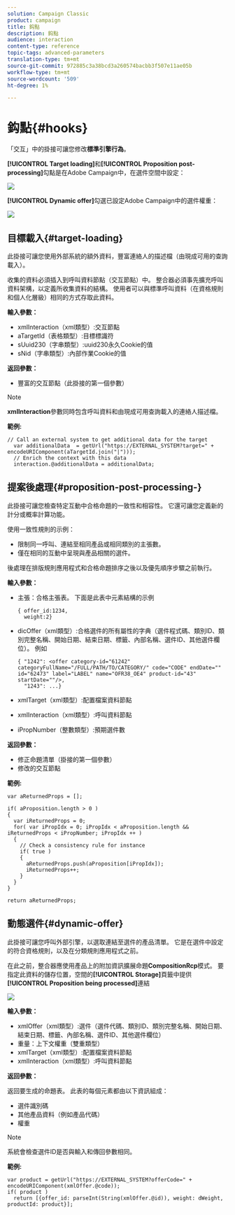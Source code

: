 ```yaml
---
solution: Campaign Classic
product: campaign
title: 鈎點
description: 鈎點
audience: interaction
content-type: reference
topic-tags: advanced-parameters
translation-type: tm+mt
source-git-commit: 972885c3a38bcd3a260574bacbb3f507e11ae05b
workflow-type: tm+mt
source-wordcount: '509'
ht-degree: 1%

---
```



# 鈎點{#hooks}

「交互」中的掛接可讓您修改&#x200B;**標準引擎行為**。

**[!UICONTROL Target loading]**&#x200B;和&#x200B;**[!UICONTROL Proposition post-processing]**&#x200B;勾點是在Adobe Campaign中，在選件空間中設定：

![](assets/interaction_hooks_1.png)

**[!UICONTROL Dynamic offer]**&#x200B;勾選已設定Adobe Campaign中的選件權重：

![](assets/interaction_hooks_2.png)

## 目標載入{#target-loading}

此掛接可讓您使用外部系統的額外資料，豐富連絡人的描述檔（由現成可用的查詢載入）。

收集的資料必須插入到呼叫資料節點（交互節點）中。 整合器必須事先擴充呼叫資料架構，以定義所收集資料的結構。 使用者可以與標準呼叫資料（在資格規則和個人化層級）相同的方式存取此資料。

**輸入參數：**

* xmlInteraction（xml類型）:交互節點
* aTargetId（表格類型）:目標標識符
* sUuid230（字串類型）:uuid230永久Cookie的值
* sNid（字串類型）:內部作業Cookie的值

**返回參數：**

* 豐富的交互節點（此掛接的第一個參數）

>[!NOTE]
>
>**xmlInteraction**&#x200B;參數同時包含呼叫資料和由現成可用查詢載入的連絡人描述檔。

**範例:**

```
// Call an external system to get additional data for the target
  var additionalData  = getUrl("https://EXTERNAL_SYSTEM?target=" + encodeURIComponent(aTargetId.join("|")));
  // Enrich the context with this data
  interaction.@additionalData = additionalData;
```

## 提案後處理{#proposition-post-processing-}

此掛接可讓您檢查特定互動中合格命題的一致性和相容性。 它還可讓您定義新的計分或概率計算功能。

使用一致性規則的示例：

* 限制同一呼叫、連結至相同產品或相同類別的主張數。
* 僅在相同的互動中呈現與產品相關的選件。

後處理在排版規則應用程式和合格命題排序之後以及優先順序步驟之前執行。

**輸入參數：**

* 主張：合格主張表。 下面是此表中元素結構的示例

   ```
   { offer_id:1234,
     weight:2}
   ```

* dicOffer（xml類型）:合格選件的所有屬性的字典（選件程式碼、類別ID、類別完整名稱、開始日期、結束日期、標籤、內部名稱、選件ID、其他選件欄位）。 例如

   ```
   { "1242": <offer category-id="61242" categoryFullName="/FULL/PATH/TO/CATEGORY/" code="CODE" endDate="" id="62473" label="LABEL" name="OFR38_OE4" product-id="43" startDate=""/>,
     "1243": ...}
   ```

* xmlTarget（xml類型）:配置檔案資料節點
* xmlInteraction（xml類型）:呼叫資料節點
* iPropNumber（整數類型）:預期選件數

**返回參數：**

* 修正命題清單（掛接的第一個參數）
* 修改的交互節點

**範例:**

```
var aReturnedProps = [];

if( aProposition.length > 0 )
{
  var iReturnedProps = 0;
  for( var iPropIdx = 0; iPropIdx < aProposition.length && iReturnedProps < iPropNumber; iPropIdx ++ )
  {
    // Check a consistency rule for instance
    if( true )
    {
      aReturnedProps.push(aProposition[iPropIdx]);
      iReturnedProps++;
    }
  }
}

return aReturnedProps;
```

## 動態選件{#dynamic-offer}

此掛接可讓您呼叫外部引擎，以選取連結至選件的產品清單。 它是在選件中設定的符合資格規則，以及在分類規則應用程式之前。

在此之前，整合器應使用產品上的附加資訊擴展命題&#x200B;**CompositionRcp**&#x200B;模式。 要指定此資料的儲存位置，空間的&#x200B;**[!UICONTROL Storage]**&#x200B;頁籤中提供&#x200B;**[!UICONTROL Proposition being processed]**&#x200B;連結

![](assets/interaction_hooks_3.png)

**輸入參數：**

* xmlOffer（xml類型）:選件（選件代碼、類別ID、類別完整名稱、開始日期、結束日期、標籤、內部名稱、選件ID、其他選件欄位）
* 重量：上下文權重（雙重類型）
* xmlTarget（xml類型）:配置檔案資料節點
* xmlInteraction（xml類型）:呼叫資料節點

**返回參數：**

返回要生成的命題表。 此表的每個元素都由以下資訊組成：

* 選件識別碼
* 其他產品資料（例如產品代碼）
* 權重

>[!NOTE]
>
>系統會檢查選件ID是否與輸入和傳回參數相同。

**範例:**

```
var product = getUrl("https://EXTERNAL_SYSTEM?offerCode=" + encodeURIComponent(xmlOffer.@code));
if( product )
  return [{offer_id: parseInt(String(xmlOffer.@id)), weight: dWeight, productId: product}];
```

